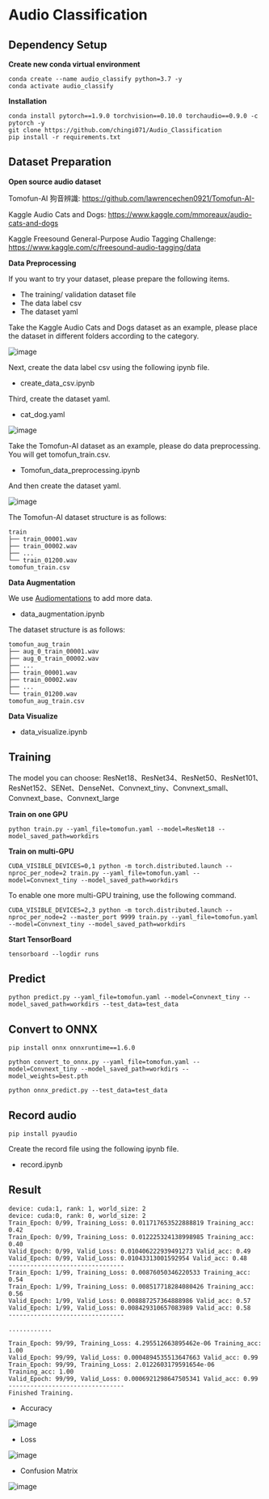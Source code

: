 # Audio Classification

## Dependency Setup

**Create new conda virtual environment**

```
conda create --name audio_classify python=3.7 -y
conda activate audio_classify
```

**Installation**

```
conda install pytorch==1.9.0 torchvision==0.10.0 torchaudio==0.9.0 -c pytorch -y
git clone https://github.com/chingi071/Audio_Classification
pip install -r requirements.txt
```

## Dataset Preparation
**Open source audio dataset**

Tomofun-AI 狗音辨識: https://github.com/lawrencechen0921/Tomofun-AI-

Kaggle Audio Cats and Dogs: https://www.kaggle.com/mmoreaux/audio-cats-and-dogs

Kaggle Freesound General-Purpose Audio Tagging Challenge: https://www.kaggle.com/c/freesound-audio-tagging/data

**Data Preprocessing**

If you want to try your dataset, please prepare the following items.
* The training/ validation dataset file
* The data label csv
* The dataset yaml

Take the Kaggle Audio Cats and Dogs dataset as an example, please place the dataset in different folders according to the category.

![image](https://github.com/chingi071/Audio_Classification/blob/main/README_pix/data_file.jpg)

Next, create the data label csv using the following ipynb file.

* create_data_csv.ipynb

Third, create the dataset yaml.

* cat_dog.yaml

![image](https://github.com/chingi071/Audio_Classification/blob/main/README_pix/cat_dog_yaml.jpg)

Take the Tomofun-AI dataset as an example, please do data preprocessing. You will get tomofun_train.csv.

* Tomofun_data_preprocessing.ipynb

And then create the dataset yaml.

![image](https://github.com/chingi071/Audio_Classification/blob/main/README_pix/tomofun_yaml.jpg)

The Tomofun-AI dataset structure is as follows:

```
train
├── train_00001.wav
├── train_00002.wav
├── ...
└── train_01200.wav
tomofun_train.csv
```

**Data Augmentation**

We use [Audiomentations](https://github.com/iver56/audiomentations) to add more data.
* data_augmentation.ipynb

The dataset structure is as follows:

```
tomofun_aug_train
├── aug_0_train_00001.wav
├── aug_0_train_00002.wav
├── ...
├── train_00001.wav
├── train_00002.wav
├── ...
└── train_01200.wav
tomofun_aug_train.csv
```

**Data Visualize**
* data_visualize.ipynb

## Training
The model you can choose: ResNet18、ResNet34、ResNet50、ResNet101、ResNet152、SENet、DenseNet、Convnext_tiny、Convnext_small、Convnext_base、Convnext_large

**Train on one GPU**

```
python train.py --yaml_file=tomofun.yaml --model=ResNet18 --model_saved_path=workdirs
```

**Train on multi-GPU**

```
CUDA_VISIBLE_DEVICES=0,1 python -m torch.distributed.launch --nproc_per_node=2 train.py --yaml_file=tomofun.yaml --model=Convnext_tiny --model_saved_path=workdirs
```

To enable one more multi-GPU training, use the following command.

```
CUDA_VISIBLE_DEVICES=2,3 python -m torch.distributed.launch --nproc_per_node=2 --master_port 9999 train.py --yaml_file=tomofun.yaml --model=Convnext_tiny --model_saved_path=workdirs
```

**Start TensorBoard**

```
tensorboard --logdir runs
```

## Predict

```
python predict.py --yaml_file=tomofun.yaml --model=Convnext_tiny --model_saved_path=workdirs --test_data=test_data
```

## Convert to ONNX

```
pip install onnx onnxruntime==1.6.0

python convert_to_onnx.py --yaml_file=tomofun.yaml --model=Convnext_tiny --model_saved_path=workdirs --model_weights=best.pth

python onnx_predict.py --test_data=test_data
```

## Record audio

```
pip install pyaudio
```

Create the record file using the following ipynb file.

* record.ipynb

## Result

```
device: cuda:1, rank: 1, world_size: 2
device: cuda:0, rank: 0, world_size: 2
Train_Epoch: 0/99, Training_Loss: 0.011717653522888819 Training_acc: 0.42
Train_Epoch: 0/99, Training_Loss: 0.012225324138998985 Training_acc: 0.40               
Valid_Epoch: 0/99, Valid_Loss: 0.010406222939491273 Valid_acc: 0.49
Valid_Epoch: 0/99, Valid_Loss: 0.01043313001592954 Valid_acc: 0.48
--------------------------------
Train_Epoch: 1/99, Training_Loss: 0.00876050346220533 Training_acc: 0.54               
Train_Epoch: 1/99, Training_Loss: 0.008517718284080426 Training_acc: 0.56               
Valid_Epoch: 1/99, Valid_Loss: 0.008887257364888986 Valid_acc: 0.57               
Valid_Epoch: 1/99, Valid_Loss: 0.008429310657083989 Valid_acc: 0.58               
--------------------------------                          

............

Train_Epoch: 99/99, Training_Loss: 4.295512663895462e-06 Training_acc: 1.00               
Valid_Epoch: 99/99, Valid_Loss: 0.0004894535513647663 Valid_acc: 0.99               
Train_Epoch: 99/99, Training_Loss: 2.0122603179591654e-06 Training_acc: 1.00               
Valid_Epoch: 99/99, Valid_Loss: 0.0006921298647505341 Valid_acc: 0.99             
--------------------------------
Finished Training.
```

* Accuracy

![image](https://github.com/chingi071/Audio_Classification/blob/main/README_pix/Accuracy.jpg)

* Loss

![image](https://github.com/chingi071/Audio_Classification/blob/main/README_pix/Loss.jpg)

* Confusion Matrix

![image](https://github.com/chingi071/Audio_Classification/blob/main/README_pix/confusion_matrix.jpg)